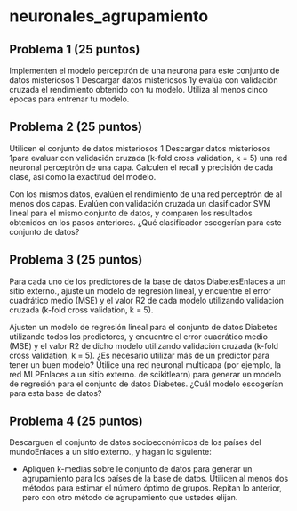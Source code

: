# neuronales_agrupamiento

## Problema 1 (25 puntos)

Implementen el modelo perceptrón de una neurona para este conjunto de datos misteriosos 1  Descargar datos misteriosos 1y evalúa con validación cruzada el rendimiento obtenido con tu modelo. Utiliza al menos cinco épocas para entrenar tu modelo.

## Problema 2 (25 puntos)
Utilicen el  conjunto de datos misteriosos 1  Descargar datos misteriosos 1para evaluar con validación cruzada (k-fold cross validation, k = 5) una red neuronal perceptrón de una capa.  Calculen el recall y precisión de cada clase, así como la exactitud del modelo.

Con los mismos datos, evalúen el rendimiento de una red perceptrón de al menos dos capas. 
Evalúen con validación cruzada un clasificador SVM lineal para el mismo conjunto de datos, y comparen los resultados obtenidos en los pasos anteriores. ¿Qué clasificador escogerían para este conjunto de datos?

## Problema 3 (25 puntos)

Para cada uno de los predictores de la base de datos DiabetesEnlaces a un sitio externo., ajuste un modelo de regresión lineal, y encuentre el error cuadrático medio (MSE) y el valor R2 de cada modelo utilizando validación cruzada (k-fold cross validation, k = 5).

Ajusten un modelo de regresión lineal para el conjunto de datos Diabetes utilizando todos los predictores, y encuentre el error cuadrático medio (MSE) y el valor R2 de dicho modelo utilizando validación cruzada (k-fold cross validation, k = 5). ¿Es necesario utilizar más de un predictor para tener un buen modelo?
Utilice una red neuronal multicapa (por ejemplo, la red MLPEnlaces a un sitio externo. de scikitlearn) para generar un modelo de regresión para el conjunto de datos Diabetes. ¿Cuál modelo escogerían para esta base de datos?
## Problema 4 (25 puntos)


Descarguen el conjunto de datos socioeconómicos de los países del mundoEnlaces a un sitio externo., y hagan lo siguiente:

- Apliquen k-medias sobre le conjunto de datos para generar un agrupamiento para los países de la base de datos. Utilicen al menos dos métodos para estimar el número óptimo de grupos.
Repitan lo anterior, pero con otro método de agrupamiento que ustedes elijan.
